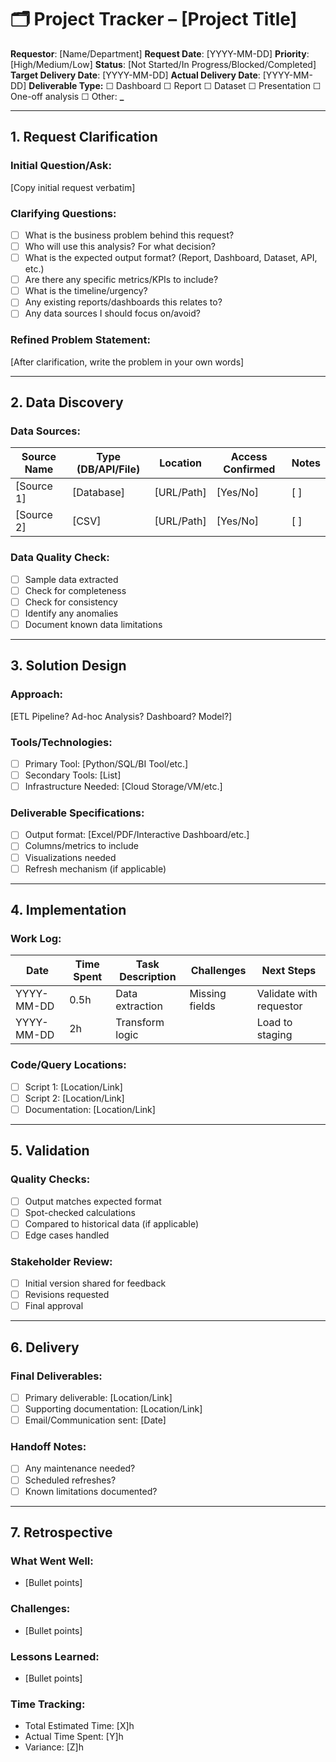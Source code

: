 # 🗂️ Project Tracker – [Project Title]

**Requestor**: [Name/Department]
**Request Date**: [YYYY-MM-DD]
**Priority**: [High/Medium/Low]
**Status**: [Not Started/In Progress/Blocked/Completed]
**Target Delivery Date**: [YYYY-MM-DD]
**Actual Delivery Date**: [YYYY-MM-DD]
**Deliverable Type:** ☐ Dashboard ☐ Report ☐ Dataset ☐ Presentation ☐ One-off analysis ☐ Other: **\_**

---

## 1. Request Clarification

### Initial Question/Ask:

[Copy initial request verbatim]

### Clarifying Questions:

- [ ] What is the business problem behind this request?
- [ ] Who will use this analysis? For what decision?
- [ ] What is the expected output format? (Report, Dashboard, Dataset, API, etc.)
- [ ] Are there any specific metrics/KPIs to include?
- [ ] What is the timeline/urgency?
- [ ] Any existing reports/dashboards this relates to?
- [ ] Any data sources I should focus on/avoid?

### Refined Problem Statement:

[After clarification, write the problem in your own words]

---

## 2. Data Discovery

### Data Sources:

| Source Name | Type (DB/API/File) | Location   | Access Confirmed | Notes |
| ----------- | ------------------ | ---------- | ---------------- | ----- |
| [Source 1]  | [Database]         | [URL/Path] | [Yes/No]         | [ ]   |
| [Source 2]  | [CSV]              | [URL/Path] | [Yes/No]         | [ ]   |

### Data Quality Check:

- [ ] Sample data extracted
- [ ] Check for completeness
- [ ] Check for consistency
- [ ] Identify any anomalies
- [ ] Document known data limitations

---

## 3. Solution Design

### Approach:

[ETL Pipeline? Ad-hoc Analysis? Dashboard? Model?]

### Tools/Technologies:

- [ ] Primary Tool: [Python/SQL/BI Tool/etc.]
- [ ] Secondary Tools: [List]
- [ ] Infrastructure Needed: [Cloud Storage/VM/etc.]

### Deliverable Specifications:

- [ ] Output format: [Excel/PDF/Interactive Dashboard/etc.]
- [ ] Columns/metrics to include
- [ ] Visualizations needed
- [ ] Refresh mechanism (if applicable)

---

## 4. Implementation

### Work Log:

| Date       | Time Spent | Task Description | Challenges     | Next Steps              |
| ---------- | ---------- | ---------------- | -------------- | ----------------------- |
| YYYY-MM-DD | 0.5h       | Data extraction  | Missing fields | Validate with requestor |
| YYYY-MM-DD | 2h         | Transform logic  |                | Load to staging         |

### Code/Query Locations:

- [ ] Script 1: [Location/Link]
- [ ] Script 2: [Location/Link]
- [ ] Documentation: [Location/Link]

---

## 5. Validation

### Quality Checks:

- [ ] Output matches expected format
- [ ] Spot-checked calculations
- [ ] Compared to historical data (if applicable)
- [ ] Edge cases handled

### Stakeholder Review:

- [ ] Initial version shared for feedback
- [ ] Revisions requested
- [ ] Final approval

---

## 6. Delivery

### Final Deliverables:

- [ ] Primary deliverable: [Location/Link]
- [ ] Supporting documentation: [Location/Link]
- [ ] Email/Communication sent: [Date]

### Handoff Notes:

- [ ] Any maintenance needed?
- [ ] Scheduled refreshes?
- [ ] Known limitations documented?

---

## 7. Retrospective

### What Went Well:

- [Bullet points]

### Challenges:

- [Bullet points]

### Lessons Learned:

- [Bullet points]

### Time Tracking:

- Total Estimated Time: [X]h
- Actual Time Spent: [Y]h
- Variance: [Z]h
